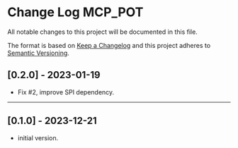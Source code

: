 # Change Log MCP_POT

All notable changes to this project will be documented in this file.

The format is based on [Keep a Changelog](http://keepachangelog.com/)
and this project adheres to [Semantic Versioning](http://semver.org/).


## [0.2.0] - 2023-01-19
- Fix #2, improve SPI dependency.

----

## [0.1.0] - 2023-12-21
- initial version.

